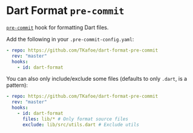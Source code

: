 # Dart Format `pre-commit`

[`pre-commit`](https://pre-commit.com) hook for formatting Dart files.

Add the following in your `.pre-commit-config.yaml`:
```yaml
- repo: https://github.com/TKafoe/dart-format-pre-commit
  rev: "master"
  hooks:
    - id: dart-format
```

You can also only include/exclude some files (defaults to only `.dart`, is a pattern):

```yaml
- repo: https://github.com/TKafoe/dart-format-pre-commit
  rev: "master"
  hooks:
    - id: dart-format
      files: lib/* # Only format source files
      exclude: lib/src/utils.dart # Exclude utils
```
